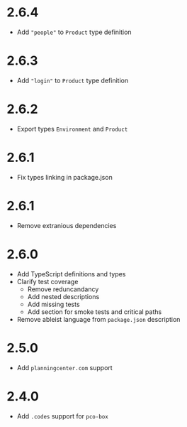 # 2.6.4

- Add `"people"` to `Product` type definition

# 2.6.3

- Add `"login"` to `Product` type definition

# 2.6.2

- Export types `Environment` and `Product`

# 2.6.1

- Fix types linking in package.json

# 2.6.1

- Remove extranious dependencies

# 2.6.0

- Add TypeScript definitions and types
- Clarify test coverage
  - Remove reduncandancy
  - Add nested descriptions
  - Add missing tests
  - Add section for smoke tests and critical paths
- Remove ableist language from `package.json` description

# 2.5.0

- Add `planningcenter.com` support

# 2.4.0

- Add `.codes` support for `pco-box`
